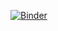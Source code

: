 [![Binder](https://mybinder.org/badge_logo.svg)](https://mybinder.org/v2/gh/calco666/calcox/main?urlpath=https%3A%2F%2Fgithub.com%2Fcalco666%2Fcalcox%2Fblob%2Fmain%2Fserenity3.ipynb)
